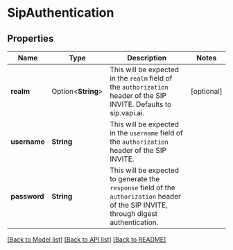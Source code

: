 # SipAuthentication

## Properties

Name | Type | Description | Notes
------------ | ------------- | ------------- | -------------
**realm** | Option<**String**> | This will be expected in the `realm` field of the `authorization` header of the SIP INVITE. Defaults to sip.vapi.ai. | [optional]
**username** | **String** | This will be expected in the `username` field of the `authorization` header of the SIP INVITE. | 
**password** | **String** | This will be expected to generate the `response` field of the `authorization` header of the SIP INVITE, through digest authentication. | 

[[Back to Model list]](../README.md#documentation-for-models) [[Back to API list]](../README.md#documentation-for-api-endpoints) [[Back to README]](../README.md)


